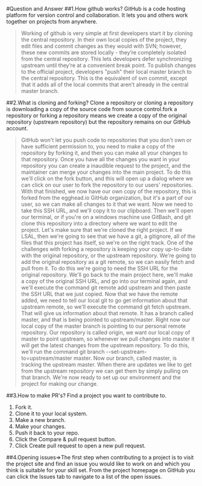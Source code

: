 #Question and Answer
##1.How github works?
	GitHub is a code hosting platform for version control and collaboration. It lets you and others work together on projects from anywhere.
>Working of github is very simple at first developers start it by cloning the central repository. In their own local copies of the project, they edit files and commit changes as they would with SVN; however, these new commits are stored locally - they’re completely isolated from the central repository. This lets developers defer synchronizing upstream until they’re at a convenient break point.
>To publish changes to the official project, developers "push" their local master branch to the central repository. This is the equivalent of svn commit, except that it adds all of the local commits that aren’t already in the central master branch.

##2.What is cloning and forking?
	 Clone a repository or cloning a repository is downloading a copy of the source code from source control.fork a repository or forking a repository means  we create a copy of the original repository (upstream repository) but the repository remains on our GitHub account.
>GitHub won't let you push code to repositories that you don't own or have sufficient permission to, you need to make a copy of the repository by forking it, and then you can make all your changes to that repository.
Once you have all the changes you want in your repository you can create a inaudible request to the project, and the maintainer can merge your changes into the main project. To do this we'll click on the fork button, and this will open up a dialog where we can click on our user to fork the repository to our users' repositories.
With that finished, we now have our own copy of the repository, this is forked from the egghead.io GitHub organization, but it's a part of our user, so we can make all changes to it that we want.
>Now we need to take this SSH URL, and we'll copy it to our clipboard. Then we'll open our terminal, or if you're on a windows machine use GitBash, and git clone this repository into a directory where we want to edit the project.
Let's make sure that we're cloned the right project. If we LSAL, then we're going to see that we have a git, a gitignore, all of the files that this project has itself, so we're on the right track.
One of the challenges with forking a repository is keeping your copy up-to-date with the original repository, or the upstream repository. We're going to add the original repository as a git remote, so we can easily fetch and pull from it.
To do this we're going to need the SSH URL for the original repository. We'll go back to the main project here, we'll make a copy of the original SSH URL, and go into our terminal again, and we'll execute the command git remote add upstream and then paste the SSH URL that we just copied.
Now that we have the remote added, we need to tell our local git to go get information about that upstream remote, so we'll execute the command git fetch upstream. That will give us information about that remote.
It has a branch called master, and that is being pointed to upstream/master. Right now our local copy of the master branch is pointing to our personal remote repository. Our repository is called origin, we want our local copy of master to point upstream, so whenever we pull changes into master it will get the latest changes from the upstream repository.
To do this, we'll run the command git branch --set-upstream-to=upstream/master master. Now our branch, called master, is tracking the upstream master. When there are updates we like to get from the upstream repository we can get them by simply pulling on that branch.
We're now ready to set up our environment and the project for making our change.

##3.How to make PR's?
	Find a project you want to contribute to.
1. Fork it.
2. Clone it to your local system.
3. Make a new branch.
4. Make your changes.
5. Push it back to your repo.
6. Click the Compare & pull request button.
7. Click Create pull request to open a new pull request.	

##4.Opening issues=>The first step when contributing to a project is to visit the project site and find an issue you would like to work on and which you think is suitable for your skill set.
		  From the project homepage on GitHub you can click the Issues tab to navigate to a list of the open issues.
